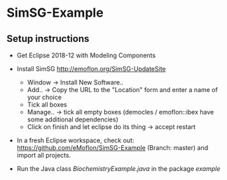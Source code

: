 # SimSG-Example

## Setup instructions
* Get Eclipse 2018-12 with Modeling Components

* Install SimSG http://emoflon.org/SimSG-UpdateSite
  * Window -> Install New Software..
  * Add.. -> Copy the URL to the "Location" form and enter a name of your choice
  * Tick all boxes
  * Manage.. -> tick all empty boxes (democles / emoflon::ibex have some additional dependencies)
  * Click on finish and let eclipse do its thing -> accept restart

* In a fresh Eclipse workspace, check out: https://github.com/eMoflon/SimSG-Example (Branch: master) and import all projects.

* Run the Java class *BiochemistryExample.java* in the package *example*
